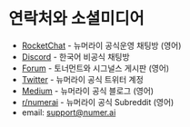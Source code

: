 # 연락처와 소셜미디어

* [RocketChat](https://community.numer.ai) - 뉴머라이 공식운영 채팅방 (영어)&#x20;
* [Discord](https://discord.gg/TxNzq3Nrcc) - 한국어 비공식 채팅방&#x20;
* [Forum](https://forum.numer.ai) - 토너먼트와 시그널스 게시판 (영어)&#x20;
* [Twitter](https://twitter.com/numerai) - 뉴머라이 공식 트위터 계정&#x20;
* [Medium](https://medium.com/numerai) - 뉴머라이 공식 블로그 (영어)&#x20;
* [r/numerai](https://www.reddit.com/r/numerai/) - 뉴머라이 공식 Subreddit (영어)
* email: [support@numer.ai](mailto:support@numer.ai)
